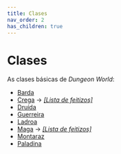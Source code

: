 ```yaml
---
title: Clases
nav_order: 2
has_children: true
---
```

# Clases

As clases básicas de *Dungeon World*:

- [Barda](clases/barde.md)
- [Crega](clases/cregue.md) → *[[Lista de feitizos]](clases/cregue_feitizos.md)*
- [Druída](clases/druida.md)
- [Guerreira](clases/guerreire.md)
- [Ladroa](clases/ladroe.md)
- [Maga](clases/mague.md) → *[[Lista de feitizos]](clases/mague_feitizos.md)*
- [Montaraz](clases/montaraz.md)
- [Paladina](clases/paladine.md)